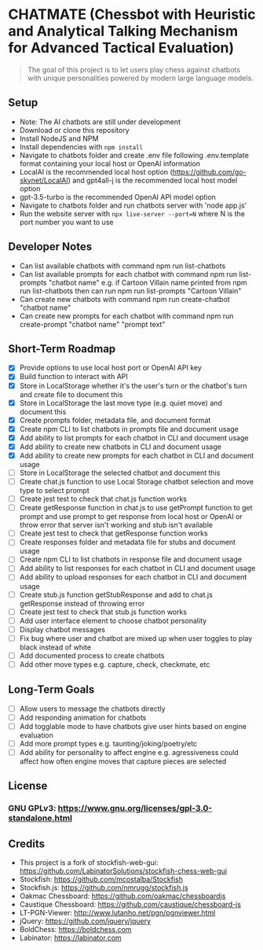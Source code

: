 # CHATMATE (Chessbot with Heuristic and Analytical Talking Mechanism for Advanced Tactical Evaluation)

> The goal of this project is to let users play chess against chatbots with unique personalities powered by modern large language models.

## Setup
- Note: The AI chatbots are still under development
- Download or clone this repository
- Install NodeJS and NPM
- Install dependencies with `npm install`
- Navigate to chatbots folder and create .env file following .env.template format containing your local host or OpenAI information
- LocalAI is the recommended local host option (https://github.com/go-skynet/LocalAI) and gpt4all-j is the recommended local host model option
- gpt-3.5-turbo is the recommended OpenAI API model option
- Navigate to chatbots folder and run chatbots server with 'node app.js'
- Run the website server with `npx live-server --port=N` where N is the port number you want to use

## Developer Notes
- Can list available chatbots with command npm run list-chatbots
- Can list available prompts for each chatbot with command npm run list-prompts "chatbot name"
e.g. if Cartoon Villain name printed from npm run list-chatbots then can run npm run list-prompts "Cartoon Villain"
- Can create new chatbots with command npm run create-chatbot "chatbot name"
- Can create new prompts for each chatbot with command npm run create-prompt "chatbot name" "prompt text"

## Short-Term Roadmap
- [x] Provide options to use local host port or OpenAI API key
- [x] Build function to interact with API
- [x] Store in LocalStorage whether it's the user's turn or the chatbot's turn and create file to document this
- [x] Store in LocalStorage the last move type (e.g. quiet move) and document this
- [x] Create prompts folder, metadata file, and document format
- [x] Create npm CLI to list chatbots in prompts file and document usage
- [x] Add ability to list prompts for each chatbot in CLI and document usage
- [x] Add ability to create new chatbots in CLI and document usage
- [x] Add ability to create new prompts for each chatbot in CLI and document usage
- [ ] Store in LocalStorage the selected chatbot and document this
- [ ] Create chat.js function to use Local Storage chatbot selection and move type to select prompt
- [ ] Create jest test to check that chat.js function works
- [ ] Create getResponse function in chat.js to use getPrompt function to get prompt and use prompt to get response from local host or OpenAI or throw error that server isn't working and stub isn't available
- [ ] Create jest test to check that getResponse function works
- [ ] Create responses folder and metadata file for stubs and document usage
- [ ] Create npm CLI to list chatbots in response file and document usage
- [ ] Add ability to list responses for each chatbot in CLI and document usage
- [ ] Add ability to upload responses for each chatbot in CLI and document usage
- [ ] Create stub.js function getStubResponse and add to chat.js getResponse instead of throwing error
- [ ] Create jest test to check that stub.js function works
- [ ] Add user interface element to choose chatbot personality
- [ ] Display chatbot messages
- [ ] Fix bug where user and chatbot are mixed up when user toggles to play black instead of white
- [ ] Add documented process to create chatbots
- [ ] Add other move types e.g. capture, check, checkmate, etc

## Long-Term Goals
- [ ] Allow users to message the chatbots directly
- [ ] Add responding animation for chatbots
- [ ] Add togglable mode to have chatbots give user hints based on engine evaluation
- [ ] Add more prompt types e.g. taunting/joking/poetry/etc
- [ ] Add ability for personality to affect engine e.g. agressiveness could affect how often engine moves that capture pieces are selected

## License
### GNU GPLv3: https://www.gnu.org/licenses/gpl-3.0-standalone.html

## Credits
- This project is a fork of stockfish-web-gui: https://github.com/LabinatorSolutions/stockfish-chess-web-gui
- Stockfish: https://github.com/mcostalba/Stockfish
- Stockfish.js: https://github.com/nmrugg/stockfish.js
- Oakmac Chessboard: https://github.com/oakmac/chessboardjs
- Caustique Chessboard: https://github.com/caustique/chessboard-js
- LT-PGN-Viewer: http://www.lutanho.net/pgn/pgnviewer.html
- jQuery: https://github.com/jquery/jquery
- BoldChess: https://boldchess.com
- Labinator: https://labinator.com